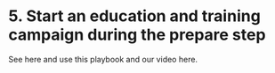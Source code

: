 # 5. Start an education and training campaign during the prepare step

See here and use this playbook and our video here.
